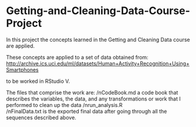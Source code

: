 # Getting-and-Cleaning-Data-Course-Project


In this project the concepts learned in the Getting and Cleaning Data course are applied.

These concepts are applied to a set of data obtained from:
http://archive.ics.uci.edu/ml/datasets/Human+Activity+Recognition+Using+Smartphones

to be worked in RStudio V.


The files that comprise the work are:
    /nCodeBook.md a code book that describes the variables, the data, and any transformations or work that I performed to clean up the data
    /nrun_analysis.R    
    /nFinalData.txt is the exported final data after going through all the sequences described above.
